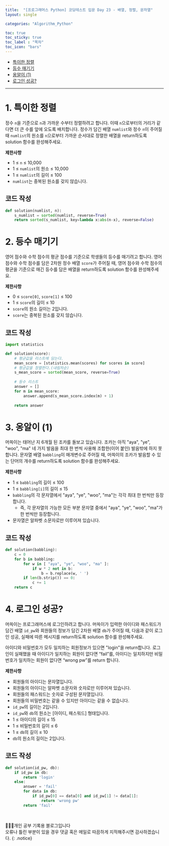 ```yaml
---
title:  "[프로그래머스 Python] 코딩테스트 입문 Day 23 - 배열, 정렬, 문자열"
layout: single

categories: "Algorithm_Python"

toc: true
toc_sticky: true
toc_label : "목차"
toc_icon: "bars"
---
```


- [특이한 정렬](https://school.programmers.co.kr/learn/courses/30/lessons/120880)
- [등수 매기기](https://school.programmers.co.kr/learn/courses/30/lessons/120882)
- [옹알이 (1)](https://school.programmers.co.kr/learn/courses/30/lessons/120956)
- [로그인 성공?](https://school.programmers.co.kr/learn/courses/30/lessons/120883)

***

# <span class="half_HL">1. 특이한 정렬</span>
정수 ```n```을 기준으로 ```n```과 가까운 수부터 정렬하려고 합니다. 이때 ```n```으로부터의 거리가 같다면 더 큰 수를 앞에 오도록 배치합니다. 정수가 담긴 배열 ```numlist```와 정수 ```n```이 주어질 때 ```numlist```의 원소를 ```n```으로부터 가까운 순서대로 정렬한 배열을 return하도록 solution 함수를 완성해주세요.

**제한사항**
- 1 ≤ ```n``` ≤ 10,000
- 1 ≤ ```numlist```의 원소 ≤ 10,000
- 1 ≤ ```numlist```의 길이 ≤ 100
- ```numlist```는 중복된 원소를 갖지 않습니다.

## 코드 작성
```python
def solution(numlist, n):
    s_numlist = sorted(numlist, reverse=True)
    return sorted(s_numlist, key=lambda x:abs(n-x), reverse=False)
```

# <span class="half_HL">2. 등수 매기기</span>
영어 점수와 수학 점수의 평균 점수를 기준으로 학생들의 등수를 매기려고 합니다. 영어 점수와 수학 점수를 담은 2차원 정수 배열 ```score```가 주어질 때, 영어 점수와 수학 점수의 평균을 기준으로 매긴 등수를 담은 배열을 return하도록 solution 함수를 완성해주세요.

**제한사항**
- 0 ≤ ```score[0]```, ```score[1]``` ≤ 100
- 1 ≤ ```score```의 길이 ≤ 10
- ```score```의 원소 길이는 2입니다.
- ```score```는 중복된 원소를 갖지 않습니다.

## 코드 작성
```python
import statistics

def solution(score):
    # 평균값을 리스트에 담는다.
    mean_score = [statistics.mean(scores) for scores in score]
    # 평균값을 정렬한다.(내림차순)
    s_mean_score = sorted(mean_score, reverse=True)
    
    # 등수 리스트
    answer = []
    for m in mean_score:
        answer.append(s_mean_score.index(m) + 1)
        
    return answer
```

# <span class="half_HL">3. 옹알이 (1)</span>
머쓱이는 태어난 지 6개월 된 조카를 돌보고 있습니다. 조카는 아직 "aya", "ye", "woo", "ma" 네 가지 발음을 최대 한 번씩 사용해 조합한(이어 붙인) 발음밖에 하지 못합니다. 문자열 배열 ```babbling```이 매개변수로 주어질 때, 머쓱이의 조카가 발음할 수 있는 단어의 개수를 return하도록 solution 함수를 완성해주세요.

**제한사항**
- 1 ≤ ```babbling```의 길이 ≤ 100
- 1 ≤ ```babbling[i]```의 길이 ≤ 15
- ```babbling```의 각 문자열에서 "aya", "ye", "woo", "ma"는 각각 최대 한 번씩만 등장합니다.
  - 즉, 각 문자열의 가능한 모든 부분 문자열 중에서 "aya", "ye", "woo", "ma"가 한 번씩만 등장합니다.
- 문자열은 알파벳 소문자로만 이루어져 있습니다.

## 코드 작성
```python
def solution(babbling):
    c = 0
    for b in babbling:
        for w in [ "aya", "ye", "woo", "ma" ]:
            if w * 2 not in b:
                b = b.replace(w, ' ')
        if len(b.strip()) == 0:
            c += 1
    return c
```

# <span class="half_HL">4. 로그인 성공?</span>
머쓱이는 프로그래머스에 로그인하려고 합니다. 머쓱이가 입력한 아이디와 패스워드가 담긴 배열 ```id_pw```와 회원들의 정보가 담긴 2차원 배열 ```db```가 주어질 때, 다음과 같이 로그인 성공, 실패에 따른 메시지를 return하도록 solution 함수를 완성해주세요.

아이디와 비밀번호가 모두 일치하는 회원정보가 있으면 "login"을 return합니다.
로그인이 실패했을 때 아이디가 일치하는 회원이 없다면 “fail”를, 아이디는 일치하지만 비밀번호가 일치하는 회원이 없다면 “wrong pw”를 return 합니다.

**제한사항**
- 회원들의 아이디는 문자열입니다.
- 회원들의 아이디는 알파벳 소문자와 숫자로만 이루어져 있습니다.
- 회원들의 패스워드는 숫자로 구성된 문자열입니다.
- 회원들의 비밀번호는 같을 수 있지만 아이디는 같을 수 없습니다.
- ```id_pw```의 길이는 2입니다.
- ```id_pw```와 ```db```의 원소는 [아이디, 패스워드] 형태입니다.
- 1 ≤ 아이디의 길이 ≤ 15
- 1 ≤ 비밀번호의 길이 ≤ 6
- 1 ≤ ```db```의 길이 ≤ 10
- ```db```의 원소의 길이는 2입니다.

## 코드 작성
```python
def solution(id_pw, db):
    if id_pw in db:
        return 'login'
    else:
        answer = 'fail'
        for data in db:
            if id_pw[0] == data[0] and id_pw[1] != data[1]:
                return 'wrong pw'
        return 'fail'
```

<br>

👩🏻‍💻개인 공부 기록용 블로그입니다
<br>오류나 틀린 부분이 있을 경우 댓글 혹은 메일로 따끔하게 지적해주시면 감사하겠습니다.
{: .notice}
